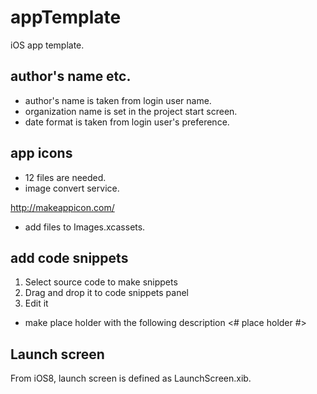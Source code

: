 appTemplate
===========

iOS app template.

## author's name etc.

- author's name is taken from login user name.
- organization name is set in the project start screen.
- date format is taken from login user's preference.

## app icons

- 12 files are needed.
- image convert service.

http://makeappicon.com/

- add files to Images.xcassets.

## add code snippets

1. Select source code to make snippets
2. Drag and drop it to code snippets panel
3. Edit it

- make place holder with the following description <# place holder #>

## Launch screen

From iOS8, launch screen is defined as LaunchScreen.xib.



